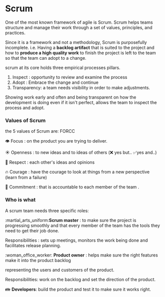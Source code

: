 # Scrum

One of the most known framework of agile is Scrum. Scrum helps teams structure and manage their work through a set of values, principles, and practices.

Since it is a framework and not a methodology, Scrum is purposefully incomplete. i.e. Having a **backlog artifact** that is suited to the project and how to  **produce a high quality work** to finish the project is left to the team so that  the team can adopt to a change.&#x20;

scrum at its core holds three empirical processes pillars.

1. Inspect : opportunity to review and examine the process
2. Adopt : Embrace the change and continue&#x20;
3. Transparency: a team needs visibility in order to make adjustments.&#x20;

Showing work early and often and being transparent on how the development is doing even if it isn't perfect, allows the team to inspect the process and adopt.

### Values of Scrum

the 5 values of Scrum are: FORCC

:eye: Focus : on the product you are trying to deliver.

:sunny: Openness : to new ideas and to ideas of others  (❌ yes but..  ✅yes and..)

:crown: Respect :  each other's ideas and opinions&#x20;

:fire: Courage : have the courage to look at things from a new perspective (learn from a failure)  &#x20;

:handshake: Commitment : that is accountable to each member of the team .&#x20;

### Who is what&#x20;

A scrum team needs three specific roles:

:martial\_arts\_uniform:**Scrum master** : to make sure the project is progressing smoothly and that every member of the team has the tools they need to get their job done.

&#x20;   Responsibilities : sets up meetings, monitors the work being done and facilitates release planning.&#x20;

:woman\_office\_worker: **Product owner** : helps make sure the right features make it into the product backlog

representing the users and customers of the product.

&#x20;     Responsibilities: work on the backlog and set the direction of the product.

:family: **Developers**: build the product and test it to make sure it works right.



